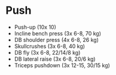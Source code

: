 # Push
* Push-up (10x 10)
* Incline bench press (3x 6-8, 70 kg)
* DB shoulder press (4x 6-8, 26 kg)
* Skullcrushes (3x 6-8, 40 kg)
* DB fly (3x 6-8, 22/14/8 kg)
* DB lateral raise (3x 6-8, 20/6 kg)
* Triceps pushdown (3x 12-15, 30/15 kg)
